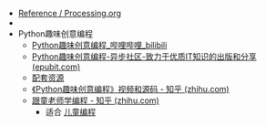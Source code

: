 - [Reference / Processing.org](https://processing.org/reference)
- 
- Python趣味创意编程
	- [Python趣味创意编程_哔哩哔哩_bilibili](https://www.bilibili.com/video/BV1Kv411C7FZ?p=1&vd_source=dbf6bcb88ffa406224b1704eac3c988e)
	- [Python趣味创意编程-异步社区-致力于优质IT知识的出版和分享 (epubit.com)](https://www.epubit.com/bookDetails?id=UBbf16e3464c71)
	- [配套资源](https://box.lenovo.com/l/r1rTb)
	- [《Python趣味创意编程》视频和源码 - 知乎 (zhihu.com)](https://zhuanlan.zhihu.com/p/266208169)
	- [跟童老师学编程 - 知乎 (zhihu.com)](https://www.zhihu.com/column/c2game)
		- 适合 [儿童编程](../儿童编程/儿童编程.md)